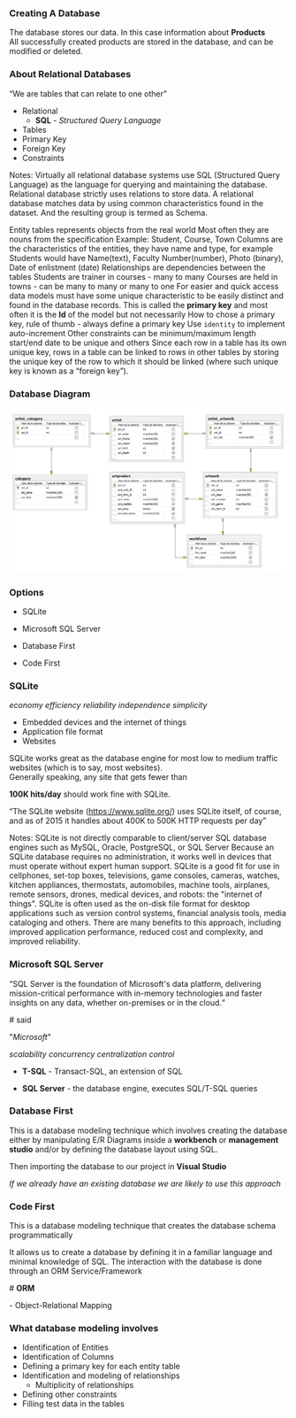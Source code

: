 <!-- .element class="text-left" -->
### Creating A Database

The database stores our data. In this case information about
**Products** <!-- .element class="text-success" -->  
All successfully created products are stored in the 
database, and can be modified or deleted.


### About Relational Databases

<q>We are tables that can relate to one other</q>

* Relational
    * **SQL** <!-- .element class="text-info" --> - 
    *Structured Query Language*
* Tables
* Primary Key
* Foreign Key
* Constraints

Notes:
Virtually all relational database systems use SQL (Structured 
Query Language) as the language for querying 
and maintaining the database.
Relational database strictly uses relations to store data.
A relational database matches data by using common characteristics
found in the dataset. And the resulting group is termed as Schema.

Entity tables represents objects from the real world
Most often they are nouns from the specification
Example: Student, Course, Town
Columns are the characteristics of the entities, they have name
and type, for example Students would have Name(text), Faculty
Number(number), Photo (binary), Date of enlistment (date)
Relationships are dependencies between the tables
Students are trainer in courses - many to many
Courses are held in towns - can be many to many or many to one
For easier and quick access data models must have some unique 
characteristic to be easily distinct and found in the database records. 
This is called the **primary key** and most often it is the **Id**
of the model but not necessarily
How to chose a primary key, rule of thumb - always define a primary key
Use `identity` to implement auto-increment
Other constraints can be minimum/maximum length start/end date to be
unique and others
Since each row in a table has its own unique key, rows in a table can
be linked to rows in other tables by storing the unique key of the row
to which it should be linked (where such unique key is known as a “foreign key”).


### Database Diagram

![database diagram](../img/tutorial/database-diagram.png)
<!-- .element class="big-img" -->


### Options

* SQLite
* Microsoft SQL Server

* Database First
* Code First


<!-- .element class="text-left" -->
### SQLite

*economy* <!-- .element class="label label-info" -->
*efficiency* <!-- .element class="label label-primary" -->
*reliability* <!-- .element class="label label-success" -->
*independence* <!-- .element class="label label-warning" -->
*simplicity* <!-- .element class="label label-danger" -->  
  
* Embedded devices and the internet of things
* Application file format
* Websites

SQLite works great as the database engine for most low to medium 
traffic websites (which is to say, most websites).  
Generally speaking, any site that gets fewer than
 <!-- .element class="fragment" -->
**100K hits/day** <!-- .element class="highlight highlight-red" -->
should work fine with SQLite.

<q class="fragment">The SQLite website
(https://www.sqlite.org/) uses SQLite itself, of 
course, and as of 2015 it handles about 400K to 500K
HTTP requests per day</q>

Notes:
SQLite is not directly comparable to client/server SQL database engines
such as MySQL, Oracle, PostgreSQL, or SQL Server
Because an SQLite database requires no administration, it works well 
in devices that must operate without expert human support. SQLite
is a good fit for use in cellphones, set-top boxes, televisions,
game consoles, cameras, watches, kitchen appliances, thermostats,
automobiles, machine tools, airplanes, remote sensors, drones, 
medical devices, and robots: the "internet of things".
SQLite is often used as the on-disk file format for desktop
applications such as version control systems, financial analysis
tools, media cataloging and others.
There are many benefits to this approach, including improved
application performance, reduced cost and complexity, and improved reliability.


<!-- .element class="text-left" -->
### Microsoft SQL Server

<q>SQL Server is the foundation of Microsoft's data platform, delivering 
mission-critical performance with in-memory technologies and faster
insights on any data, whether on-premises or in the cloud.</q>

\# said
<!-- .element class="fragment" style="text-align: right" --> 
"*Microsoft*" <!-- .element class="text-info" -->

*scalability* <!-- .element class="label label-info" -->
*concurrency* <!-- .element class="label label-primary" -->
*centralization* <!-- .element class="label label-success" -->
*control* <!-- .element class="label label-danger" -->

* **T-SQL** <!-- .element class="text-info" --> -
Transact-SQL, an extension of SQL

* **SQL Server** <!-- .element class="text-info" --> - 
the database engine, executes SQL/T-SQL queries


<!-- .element class="text-left" -->
### Database First

This is a database modeling technique which involves creating the
database either by manipulating E/R Diagrams inside a **workbench** or
**management studio** and/or by defining the database layout using SQL.

Then importing the database to our project in **Visual Studio** 

*If we already have an existing database we are likely to use this
approach*


<!-- .element class="text-right" -->
### Code First

This is a database modeling technique that creates the database schema 
programmatically 
<!-- .element class="text-left" -->

It allows us to create a database by defining it in a familiar language 
and minimal knowledge of SQL. The interaction with the database is
done through an ORM Service/Framework
<!-- .element class="text-left" -->

\# **ORM** 
<!-- .element class="text-info" --> - Object-Relational Mapping


### What database modeling involves

* Identification of Entities
* Identification of Columns
* Defining a primary key for each entity table
* Identification and modeling of relationships
    * Multiplicity of relationships
* Defining other constraints
* Filling test data in the tables
